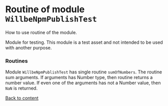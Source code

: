 # Routine of module `WillbeNpmPublishTest`

How to use routine of the module.

Module for testing. This module is a test asset and not intended to be used with another purpose.

### Routines

Module `WillbeNpmPublishTest` has single routine `sumOfNumbers`. The routine sum arguments. If arguments has Number type, then routine returns a number value. If even one of the arguments has not a Number value, then `NaN` is returned.

[Back to content](./README.md#Tutorials)
